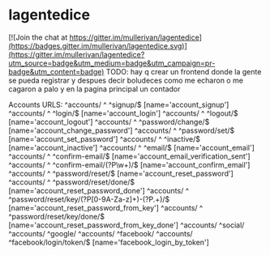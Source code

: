 # lagentedice

[![Join the chat at https://gitter.im/mullerivan/lagentedice](https://badges.gitter.im/mullerivan/lagentedice.svg)](https://gitter.im/mullerivan/lagentedice?utm_source=badge&utm_medium=badge&utm_campaign=pr-badge&utm_content=badge)
TODO: hay q crear un frontend donde la gente se pueda registrar y despues decir boludeces como me echaron
o me cagaron a palo y en la pagina principal un contador


Accounts URLS:
	^accounts/ ^ ^signup/$ [name='account_signup']
	^accounts/ ^ ^login/$ [name='account_login']
	^accounts/ ^ ^logout/$ [name='account_logout']
	^accounts/ ^ ^password/change/$ [name='account_change_password']
	^accounts/ ^ ^password/set/$ [name='account_set_password']
	^accounts/ ^ ^inactive/$ [name='account_inactive']
	^accounts/ ^ ^email/$ [name='account_email']
	^accounts/ ^ ^confirm-email/$ [name='account_email_verification_sent']
	^accounts/ ^ ^confirm-email/(?P<key>\w+)/$ [name='account_confirm_email']
	^accounts/ ^ ^password/reset/$ [name='account_reset_password']
	^accounts/ ^ ^password/reset/done/$ [name='account_reset_password_done']
	^accounts/ ^ ^password/reset/key/(?P<uidb36>[0-9A-Za-z]+)-(?P<key>.+)/$ [name='account_reset_password_from_key']
	^accounts/ ^ ^password/reset/key/done/$ [name='account_reset_password_from_key_done']
	^accounts/ ^social/
	^accounts/ ^google/
	^accounts/ ^facebook/
	^accounts/ ^facebook/login/token/$ [name='facebook_login_by_token']
